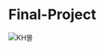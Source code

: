 # Final-Project
![KH몰](https://user-images.githubusercontent.com/113189713/203384681-9bc8ed13-cd3f-43a0-96ed-803594c3c946.png)
